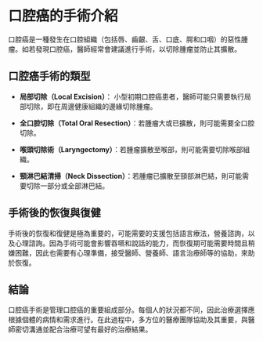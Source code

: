 
# 口腔癌的手術介紹

口腔癌是一種發生在口腔組織（包括唇、齒齦、舌、口底、腭和口咽）的惡性腫瘤。如若發現口腔癌，醫師經常會建議進行手術，以切除腫瘤並防止其擴散。

## 口腔癌手術的類型

* **局部切除（Local Excision）**： 小型初期口腔癌患者，醫師可能只需要執行局部切除，即在周邊健康組織的邊緣切除腫瘤。

* **全口腔切除（Total Oral Resection）**：若腫瘤大或已擴散，則可能需要全口腔切除。

* **喉頭切除術（Laryngectomy）**：若腫瘤擴散至喉部，則可能需要切除喉部組織。

* **頸淋巴結清掃（Neck Dissection）**：若腫瘤已擴散至頸部淋巴結，則可能需要切除一部分或全部淋巴結。

## 手術後的恢復與復健

手術後的恢復和復健是極為重要的，可能需要的支援包括語言療法，營養諮詢，以及心理諮詢。因為手術可能會影響吞嚥和說話的能力，而恢復期可能需要時間且稍嫌困難，因此也需要有心理準備，接受醫師、營養師、語言治療師等的協助，來助於恢復。

## 結論

口腔癌手術是管理口腔癌的重要組成部分。每個人的狀況都不同，因此治療選擇應根據個體的病情和需求進行。在此過程中，多方位的醫療團隊協助及其重要，與醫師密切溝通並配合治療可望有最好的治療結果。
    